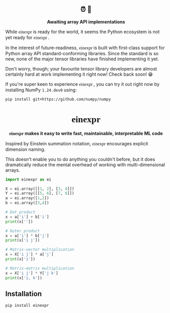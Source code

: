 <h2 align="center"> ⏰ 👀 </h2>
<p align="center">
    <b>Awaiting array API implementations</b>
</p>


While <font face = "Monaco"> einexpr </font> is ready for the world, it seems the Python ecosystem is not yet ready for <font face = "Monaco"> einexpr </font>.

In the interest of future-readiness, <font face = "Monaco"> einexpr </font> is built with first-class support for Python array API standard-conforming libraries. Since the standard is so new, none of the major tensor libraries have finished implementing it yet.

Don't worry, though; your favourite tensor library developers are almost certainly hard at work implementing it right now! Check back soon! 😁

If you're super keen to experience <font face = "Monaco"> einexpr </font>, you can try it out right now by installing NumPy `1.24.dev0` using:

```bash
pip install git+https://github.com/numpy/numpy
```

<h1 align="center"> <font face = "Monaco"> einexpr </font> </h1>

<p align="center">
    <b> <font face = "Monaco"> einexpr </font> makes it easy to write fast, maintainable, interpretable ML code </b>
</p>

Inspired by Einstein summation notation, <font face = "Monaco"> einexpr </font> encourages explicit dimension naming.

This doesn't enable you to do anything you couldn't before, but it does dramatically reduce the mental overhead of working with multi-dimensional arrays.

```python
import einexpr as ei

X = ei.array([[1, 2], [3, 4]])
Y = ei.array([[5, 6], [7, 8]])
a = ei.array([1,2])
b = ei.array([3,4])

# Dot product
x = a['i'] + b['i']
print(x[''])

# Outer product
x = a['i'] * b['j']
print(x['i j'])

# Matrix-vector multiplication
x = X['i j'] * a['j']
print(x['i'])

# Matrix-matrix multiplication
x = X['i j'] * Y['j k']
print(x['i, k'])
```

## Installation

```bash
pip install einexpr
```